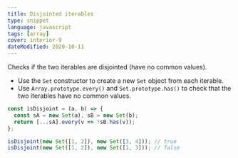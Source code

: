 ```yaml
---
title: Disjointed iterables
type: snippet
language: javascript
tags: [array]
cover: interior-9
dateModified: 2020-10-11
---
```


Checks if the two iterables are disjointed (have no common values).

- Use the `Set` constructor to create a new `Set` object from each iterable.
- Use `Array.prototype.every()` and `Set.prototype.has()` to check that the two iterables have no common values.

```js
const isDisjoint = (a, b) => {
  const sA = new Set(a), sB = new Set(b);
  return [...sA].every(v => !sB.has(v));
};
```

```js
isDisjoint(new Set([1, 2]), new Set([3, 4])); // true
isDisjoint(new Set([1, 2]), new Set([1, 3])); // false
```
